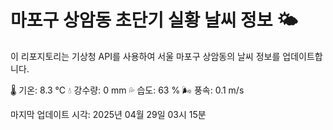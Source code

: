 
# 마포구 상암동 초단기 실황 날씨 정보 🌤️

이 리포지토리는 기상청 API를 사용하여 서울 마포구 상암동의 날씨 정보를 업데이트합니다. 

🌡️ 기온: 8.3 ℃
💧 강수량: 0 mm
💦 습도: 63 %
🌬️ 풍속: 0.1 m/s

마지막 업데이트 시각: 2025년 04월 29일 03시 15분    
